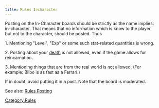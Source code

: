 ```yaml
---
title: Rules Incharacter
---
```


Posting on the In-Character boards should be strictly as the name
implies: in-character. That means that no information which is know to
the player but not to the character, should be posted. Thus

1\. Mentioning "Level", "Exp" or some such stat-related quantities is
wrong.

2\. Posting about your [death](death "wikilink") is not allowed, even if
the game allows for reincarnation.

3\. Mentioning things that are from the real world is not allowed. (For
example: Bilbo is as fast as a Ferrari.)

If in doubt, avoid putting it in a post. Note that the board is
moderated.

See also: [Rules Posting](Rules_Posting "wikilink")

[Category:Rules](Category:Rules "wikilink")
